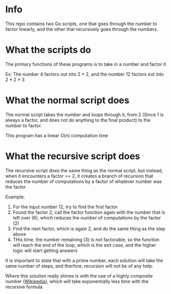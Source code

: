 # Info

This repo contains two Go scripts, one that goes through the number to factor linearly, and the other that recursively goes through the numbers.

# What the scripts do

The primary functions of these programs is to take in a number and factor it

Ex: The number 4 factors out into 2 * 2, and the number 12 factors out into 2 * 2 * 3

# What the normal script does

The normal script takes the number and loops through it, from 2 (Since 1 is always a factor, and does not do anything to the final product) to the number to factor.

This program has a linear O(n) computation time

# What the recursive script does

The recursive script does the same thing as the normal script, but instead, when it encounters a factor >= 2, it creates a branch of recursion that reduces the number of computations by a factor of whatever number was the factor

Example:

1. For the input number 12, try to find the first factor
1. Found the factor 2, call the factor function again with the number that is left over (6), which reduces the number of computations by the factor (2)
1. Find the next factor, which is again 2, and do the same thing as the step above
1. THis time, the number remaining (3) is not factorable, so the function will reach the end of the loop, which is the exit case, and the higher logic will start getting answers

It is important to state that with a prime number, each solution will take the same number of steps, and therfore, recursion will not be of any help.

Where this solution really shines is with the use of a highly composite number ([Wikipedia](https://en.wikipedia.org/wiki/Superior_highly_composite_number)), which will take exponentially less time with the recursive formula
